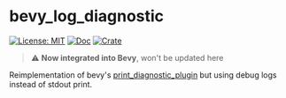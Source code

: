 # bevy_log_diagnostic

[![License: MIT](https://img.shields.io/badge/License-MIT-yellow.svg)](https://opensource.org/licenses/MIT) [![Doc](https://docs.rs/bevy_log_diagnostic/badge.svg)](https://docs.rs/bevy_log_diagnostic) [![Crate](https://img.shields.io/crates/v/bevy_log_diagnostic.svg)](https://crates.io/crates/bevy_log_diagnostic)

> :warning: **Now integrated into Bevy**, won't be updated here

Reimplementation of bevy's [print_diagnostic_plugin](https://github.com/bevyengine/bevy/blob/master/crates/bevy_diagnostic/src/print_diagnostics_plugin.rs) but using debug logs instead of stdout print.